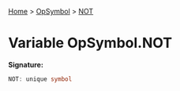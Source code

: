[Home](../../../index.md) &gt; [OpSymbol](../../opsymbol.md) &gt; [NOT](./not.md)

# Variable OpSymbol.NOT


<b>Signature:</b>

```typescript
NOT: unique symbol
```
